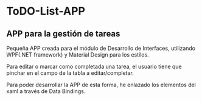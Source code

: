 # ToDO-List-APP
## APP para la gestión de tareas 
Pequeña APP creada para el módulo de Desarrollo de Interfaces, utilizando WPF(.NET framework) y Material Design para los estilos.

Para editar o marcar como completada una tarea, el usuario tiene que pinchar en el campo de la tabla a editar/completar.

Para poder desarrollar la APP de esta forma, he enlazado los elementos del xaml a través de Data Bindings.
